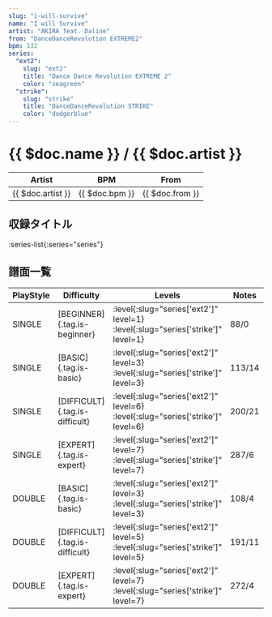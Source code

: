 ```yaml
---
slug: "i-will-survive"
name: "I will Survive"
artist: "AKIRA feat. Daline"
from: "DanceDanceRevolution EXTREME2"
bpm: 132
series:
  "ext2":
    slug: "ext2"
    title: "Dance Dance Revolution EXTREME 2"
    color: "seagreen"
  "strike":
    slug: "strike"
    title: "DanceDanceRevolution STRIKE"
    color: "dodgerblue"
---
```


# {{ $doc.name }} / {{ $doc.artist }}

|Artist|BPM|From|
|------|---|----|
|{{ $doc.artist }}|{{ $doc.bpm }}|{{ $doc.from }}|

## 収録タイトル

:series-list{:series="series"}

## 譜面一覧

|PlayStyle|Difficulty|Levels|Notes|Movie|
|---------|----------|------|-----|-----|
|SINGLE|[BEGINNER]{.tag.is-beginner}|:level{:slug="series['ext2']" level=1} :level{:slug="series['strike']" level=1}|88/0||
|SINGLE|[BASIC]{.tag.is-basic}|:level{:slug="series['ext2']" level=3} :level{:slug="series['strike']" level=3}|113/14||
|SINGLE|[DIFFICULT]{.tag.is-difficult}|:level{:slug="series['ext2']" level=6} :level{:slug="series['strike']" level=6}|200/21||
|SINGLE|[EXPERT]{.tag.is-expert}|:level{:slug="series['ext2']" level=7} :level{:slug="series['strike']" level=7}|287/6||
|DOUBLE|[BASIC]{.tag.is-basic}|:level{:slug="series['ext2']" level=3} :level{:slug="series['strike']" level=3}|108/4||
|DOUBLE|[DIFFICULT]{.tag.is-difficult}|:level{:slug="series['ext2']" level=5} :level{:slug="series['strike']" level=5}|191/11||
|DOUBLE|[EXPERT]{.tag.is-expert}|:level{:slug="series['ext2']" level=7} :level{:slug="series['strike']" level=7}|272/4||
